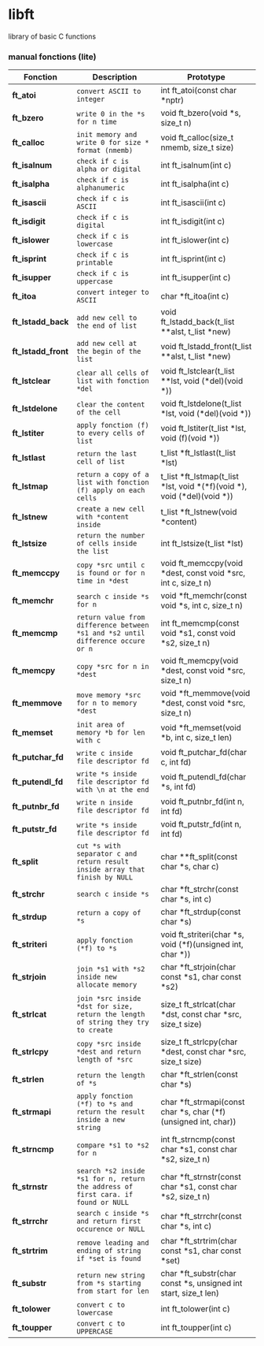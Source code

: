 # libft
library of basic C functions

### manual fonctions (lite)
| Fonction | Description | Prototype |
| --- | --- | --- |
| **ft_atoi** | `convert ASCII to integer` | int ft_atoi(const char *nptr) |
| **ft_bzero** | `write 0 in the *s for n time` | void ft_bzero(void *s, size_t n) |
| **ft_calloc** | `init memory and write 0 for size * format (nmemb)` | void ft_calloc(size_t nmemb, size_t size) |
| **ft_isalnum** | `check if c is alpha or digital` | int ft_isalnum(int c) |
| **ft_isalpha** | `check if c is alphanumeric` | int ft_isalpha(int c) |
| **ft_isascii** | `check if c is ASCII` | int ft_isascii(int c) |
| **ft_isdigit** | `check if c is digital` | int ft_isdigit(int c) |
| **ft_islower** | `check if c is lowercase` | int ft_islower(int c) |
| **ft_isprint** | `check if c is printable` | int ft_isprint(int c) |
| **ft_isupper** | `check if c is uppercase` | int ft_isupper(int c) |
| **ft_itoa** | `convert integer to ASCII` | char *ft_itoa(int c) |
| **ft_lstadd_back** | `add new cell to the end of list` | void ft_lstadd_back(t_list **alst, t_list *new) |
| **ft_lstadd_front** | `add new cell at the begin of the list` | void ft_lstadd_front(t_list **alst, t_list *new) |
| **ft_lstclear** | `clear all cells of list with fonction *del` | void ft_lstclear(t_list **lst, void (*del)(void *)) |
| **ft_lstdelone** | `clear the content of the cell` | void ft_lstdelone(t_list *lst, void (*del)(void *)) |
| **ft_lstiter** | `apply fonction (f) to every cells of list` | void ft_lstiter(t_list *lst, void (f)(void *)) |
| **ft_lstlast** | `return the last cell of list` | t_list *ft_lstlast(t_list *lst) |
| **ft_lstmap** | `return a copy of a list with fonction (f) apply on each cells` | t_list *ft_lstmap(t_list *lst, void *(*f)(void *), void (*del)(void *)) |
| **ft_lstnew** | `create a new cell with *content inside` | t_list *ft_lstnew(void *content) |
| **ft_lstsize** | `return the number of cells inside the list` | int ft_lstsize(t_list *lst) |
| **ft_memccpy** | `copy *src until c is found or for n time in *dest ` | void ft_memccpy(void *dest, const void *src, int c, size_t n) |
| **ft_memchr** | `search c inside *s for n` | void *ft_memchr(const void *s, int c, size_t n) |
| **ft_memcmp** | `return value from difference between *s1 and *s2 until difference occure or n` | int ft_memcmp(const void *s1, const void *s2, size_t n) |
| **ft_memcpy** | `copy *src for n in *dest` | void ft_memcpy(void *dest, const void *src, size_t n) |
| **ft_memmove** | `move memory *src for n to memory *dest` | void	*ft_memmove(void *dest, const void *src, size_t n) |
| **ft_memset** | `init area of memory *b for len with c` | void	*ft_memset(void *b, int c, size_t len) |
| **ft_putchar_fd** | `write c inside file descriptor fd` | void	ft_putchar_fd(char c, int fd) |
| **ft_putendl_fd** | `write *s inside file descriptor fd with \n at the end` | void	ft_putendl_fd(char *s, int fd) |
| **ft_putnbr_fd** | `write n inside file descriptor fd` | void	ft_putnbr_fd(int n, int fd) |
| **ft_putstr_fd** | `write *s inside file descriptor fd` | void	ft_putstr_fd(int n, int fd) |
| **ft_split** | `cut *s with separator c and return result inside array that finish by NULL` | char	**ft_split(const char *s, char c) |
| **ft_strchr** | `search c inside *s` | char	*ft_strchr(const char *s, int c) |
| **ft_strdup** | `return a copy of *s` | char	*ft_strdup(const char *s) |
| **ft_striteri** | `apply fonction (*f) to *s` | void	ft_striteri(char *s, void (*f)(unsigned int, char *)) |
| **ft_strjoin** | `join *s1 with *s2 inside new allocate memory` | char	*ft_strjoin(char const *s1, char const *s2) |
| **ft_strlcat** | `join *src inside *dst for size, return the length of string they try to create` | size_t	ft_strlcat(char *dst, const char *src, size_t size) |
| **ft_strlcpy** | `copy *src inside *dest and return length of *src` | size_t	ft_strlcpy(char *dest, const char *src, size_t size) |
| **ft_strlen** | `return the length of *s` | char	*ft_strlen(const char *s) |
| **ft_strmapi** | `apply fonction (*f) to *s and return the result inside a new string` | char	*ft_strmapi(const char *s, char (*f)(unsigned int, char)) |
| **ft_strncmp** | `compare *s1 to *s2 for n` | int	ft_strncmp(const char *s1, const char *s2, size_t n) |
| **ft_strnstr** | `search *s2 inside *s1 for n, return the address of first cara. if found or NULL` | char	*ft_strnstr(const char *s1, const char *s2, size_t n) |
| **ft_strrchr** | `search c inside *s and return first occurence or NULL` | char	*ft_strrchr(const char *s, int c) |
| **ft_strtrim** | `remove leading and ending of string if *set is found` | char	*ft_strtrim(char const *s1, char const *set) |
| **ft_substr** | `return new string from *s starting from start for len` | char	*ft_substr(char const *s, unsigned int start, size_t len) |
| **ft_tolower** | `convert c to lowercase` | int ft_tolower(int c) |
| **ft_toupper** | `convert c to UPPERCASE` | int ft_toupper(int c) |
